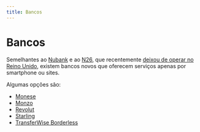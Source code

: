 ```yaml
---
title: Bancos
---
```


# Bancos

Semelhantes ao [Nubank](https://nubank.com.br) e ao [N26](https://n26.com/), que recentemente [deixou de operar no Reino Unido](https://n26.com/en-eu/blog/leaving-uk-does-not-change-our-global-vision-to-transform-retail-banking-for-the-better), existem bancos novos que oferecem serviços apenas por smartphone ou sites.

Algumas opções são:

* [Monese](https://monese.com)
* [Monzo](https://monzo.com)
* [Revolut](https://www.revolut.com/)
* [Starling](https://www.starlingbank.com)
* [TransferWise Borderless](https://transferwise.com/gb/borderless/)
